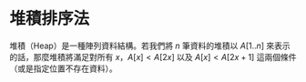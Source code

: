 # 堆積排序法

堆積（Heap）是一種陣列資料結構。若我們將 $n$ 筆資料的堆積以 $A[1..n]$ 來表示的話，那麼堆積將滿足對所有 $x$，$A[x] < A[2x]$ 以及 $A[x] < A[2x+1]$ 這兩個條件（或是指定位置不存在資料）。
